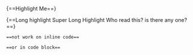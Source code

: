 {==Highlight Me==}

{==Long highlight Super Long Highlight 
Who read this? is there any one? ==}

`==not work on inline code==`

```text
==or in code block==
```